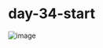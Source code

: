 # day-34-start

![image](https://user-images.githubusercontent.com/107684179/203953744-8b9b5778-aae3-46c7-9226-79a4afab3cd6.png)
